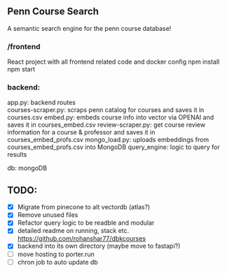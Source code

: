 ## Penn Course Search

A semantic search engine for the penn course database!

### /frontend
React project with all frontend related code and docker config
npm install
npm start

### backend:  
app.py: backend routes  
courses-scraper.py: scraps penn catalog for courses and saves it in courses.csv
embed.py: embeds course info into vector via OPENAI and saves it in courses_embed.csv
review-scraper.py: get course review information for a course & professor and saves it in courses_embed_profs.csv
mongo_load.py: uploads embeddings from courses_embed_profs.csv into MongoDB
query_engine: logic to query for results  
 
db: mongoDB

## TODO:
- [x] Migrate from pinecone to alt vectordb (atlas?)
- [x] Remove unused files
- [x] Refactor query logic to be readble and modular
- [x] detailed readme on running, stack etc. https://github.com/rohanshar77/dbkcourses
- [x] backend into its own directory (maybe move to fastapi?)
- [ ] move hosting to porter.run
- [ ] chron job to auto update db
